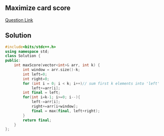 ## Maximize card score

[Question Link](https://leetcode.com/problems/maximum-points-you-can-obtain-from-cards/)

## Solution

```c++
#include<bits/stdc++.h>
using namespace std;
class Solution {
public:
    int maxScore(vector<int>& arr, int k) {
        int window = arr.size()-k;
        int left=0;
        int right=0;
        for (int i = 0; i < k; i++)// sum first k elements into 'left'
            left+=arr[i];
        int final = left;
        for(int i=k-1; i>=0; i--){
            left-=arr[i];
            right+=arr[i+window];
            final = max(final, left+right);
        }
        return final;
    }
};
```
